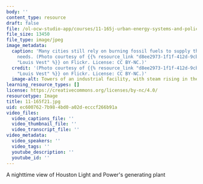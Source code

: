 ```yaml
---
body: ''
content_type: resource
draft: false
file: /ol-ocw-studio-app/courses/11-165j-urban-energy-systems-and-policy-fall-2021/11-165f21.jpg
file_size: 13450
file_type: image/jpeg
image_metadata:
  caption: 'Many cities still rely on burning fossil fuels to supply their energy
    needs. (Photo courtesy of {{% resource_link "d8ee2973-1f1f-412d-9cb8-d6947e3a10d5"
    "Louis Vest" %}} on Flickr. License: CC BY-NC.)'
  credit: '(Photo courtesy of {{% resource_link "d8ee2973-1f1f-412d-9cb8-d6947e3a10d5"
    "Louis Vest" %}} on Flickr. License: CC BY-NC.)'
  image-alt: Towers of an industrial facility, with steam rising in the background.
learning_resource_types: []
license: https://creativecommons.org/licenses/by-nc/4.0/
resourcetype: Image
title: 11-165f21.jpg
uid: ec600762-7b98-4bd0-a02d-ecccf266b91a
video_files:
  video_captions_file: ''
  video_thumbnail_file: ''
  video_transcript_file: ''
video_metadata:
  video_speakers: ''
  video_tags: ''
  youtube_description: ''
  youtube_id: ''
---
```

A nighttime view of Houston Light and Power's generating plant